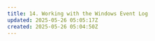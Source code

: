 ```yaml
---
title: 14. Working with the Windows Event Log
updated: 2025-05-26 05:05:17Z
created: 2025-05-26 05:04:50Z
---
```


